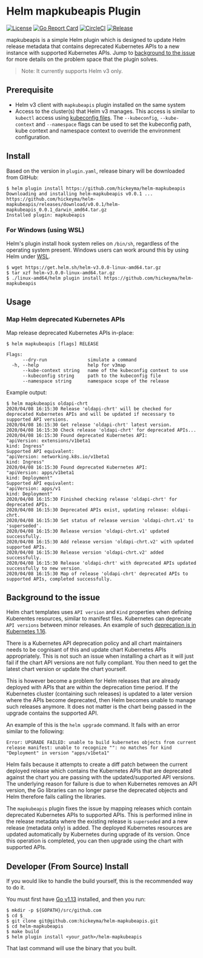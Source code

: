 # Helm mapkubeapis Plugin

[![License](https://img.shields.io/badge/License-Apache%202.0-blue.svg)](https://opensource.org/licenses/Apache-2.0)
[![Go Report Card](https://goreportcard.com/badge/github.com/hickeyma/helm-mapkubeapis)](https://goreportcard.com/report/github.com/hickeyma/helm-mapkubeapis)
[![CircleCI](https://circleci.com/gh/hickeyma/helm-mapkubeapis/tree/master.svg?style=svg)](https://circleci.com/gh/hickeyma/helm-mapkubeapis/tree/master)
[![Release](https://img.shields.io/github/release/hickeyma/helm-mapkubeapis.svg?style=flat-square)](https://github.com/hickeyma/helm-mapkubeapis/releases/latest)

mapkubeapis is a simple Helm plugin which is designed to update Helm release metadata that contains deprecated Kubernetes APIs to a new instance with supported Kubernetes APIs. Jump to [background to the issue](#background-to-the-issue) for more details on the problem space that the plugin solves.

> Note: It currently supports Helm v3 only.

## Prerequisite

- Helm v3 client with `mapkubeapis` plugin installed on the same system
- Access to the cluster(s) that Helm v3 manages. This access is similar to `kubectl` access using [kubeconfig files](https://kubernetes.io/docs/concepts/configuration/organize-cluster-access-kubeconfig/).
  The `--kubeconfig`, `--kube-context` and `--namespace` flags can be used to set the kubeconfig path, kube context and namespace context to override the environment configuration.

## Install

Based on the version in `plugin.yaml`, release binary will be downloaded from GitHub:

```console
$ helm plugin install https://github.com/hickeyma/helm-mapkubeapis
Downloading and installing helm-mapkubeapis v0.0.1 ...
https://github.com/hickeyma/helm-mapkubeapis/releases/download/v0.0.1/helm-mapkubeapis_0.0.1_darwin_amd64.tar.gz
Installed plugin: mapkubeapis
```

### For Windows (using WSL)

Helm's plugin install hook system relies on `/bin/sh`, regardless of the operating system present. Windows users can work around this by using Helm under [WSL](https://docs.microsoft.com/en-us/windows/wsl/install-win10).
```
$ wget https://get.helm.sh/helm-v3.0.0-linux-amd64.tar.gz
$ tar xzf helm-v3.0.0-linux-amd64.tar.gz
$ ./linux-amd64/helm plugin install https://github.com/hickeyma/helm-mapkubeapis
```

## Usage

### Map Helm deprecated Kubernetes APIs

Map release deprecated Kubernetes APIs in-place:

```console
$ helm mapkubeapis [flags] RELEASE 

Flags:
      --dry-run               simulate a command
  -h, --help                  help for v3map
      --kube-context string   name of the kubeconfig context to use
      --kubeconfig string     path to the kubeconfig file
      --namespace string      namespace scope of the release
```

Example output:

```console
$ helm mapkubeapis oldapi-chrt
2020/04/08 16:15:30 Release 'oldapi-chrt' will be checked for deprecated Kubernetes APIs and will be updated if necessary to supported API versions.
2020/04/08 16:15:30 Get release 'oldapi-chrt' latest version.
2020/04/08 16:15:30 Check release 'oldapi-chrt' for deprecated APIs...
2020/04/08 16:15:30 Found deprecated Kubernetes API:
"apiVersion: extensions/v1beta1
kind: Ingress"
Supported API equivalent:
"apiVersion: networking.k8s.io/v1beta1
kind: Ingress"
2020/04/08 16:15:30 Found deprecated Kubernetes API:
"apiVersion: apps/v1beta1
kind: Deployment"
Supported API equivalent:
"apiVersion: apps/v1
kind: Deployment"
2020/04/08 16:15:30 Finished checking release 'oldapi-chrt' for deprecated APIs.
2020/04/08 16:15:30 Deprecated APIs exist, updating release: oldapi-chrt.
2020/04/08 16:15:30 Set status of release version 'oldapi-chrt.v1' to 'superseded'.
2020/04/08 16:15:30 Release version 'oldapi-chrt.v1' updated successfully.
2020/04/08 16:15:30 Add release version 'oldapi-chrt.v2' with updated supported APIs.
2020/04/08 16:15:30 Release version 'oldapi-chrt.v2' added successfully.
2020/04/08 16:15:30 Release 'oldapi-chrt' with deprecated APIs updated successfully to new version.
2020/04/08 16:15:30 Map of release 'oldapi-chrt' deprecated APIs to supported APIs, completed successfully.
```

## Background to the issue

Helm chart templates uses `API version` and `Kind` properties when defining Kuberentes resources, similar to  manifest files. Kubernetes can deprecate `API versions` between minor releases. An example of such [deprecation is in Kubernetes 1.16](https://kubernetes.io/blog/2019/07/18/api-deprecations-in-1-16/).

There is a Kubernetes API deprecation policy and all chart maintainers needs to be cognisant of this and update chart Kubernetes APIs appropriately. This is not such an issue when installing a chart as it will just fail if the chart API versions are not fully compliant. You then need to get the latest chart version or update the chart yourself.

This is however become a problem for Helm releases that are already deployed with APIs that are within the deprecation time period. If the Kubernetes cluster (containing such releases) is updated to a later version where the APIs become deprecated, then Helm becomes unable to manage such releases anymore. It does not matter is the chart being passed in the upgrade contains the supported API.
 
An example of this is the `helm upgrade` command. It fails with an error similar to the following:

```
Error: UPGRADE FAILED: unable to build kubernetes objects from current release manifest: unable to recognize "": no matches for kind "Deployment" in version "apps/v1beta1"
```

Helm fails because it attempts to create a diff patch between the current deployed release which contains the Kubernetes APIs that are deprecated against the chart you are passing with the updated/supported API versions. The underlying reason for failure is due to when Kubernetes removes an API version, the Go libraries can no longer parse the deprecated objects and Helm therefore fails calling the libraries.

The `mapkubeapis` plugin fixes the issue by mapping releases which contain deprecated Kubernetes APIs to supported APIs. This is performed inline in the release metadata where the existing release is `superseded` and a new release (metadata only) is added. The deployed Kubernetes resources are updated automatically by Kubernetes during upgrade of its version. Once this operation is completed, you can then upgrade using the chart with supported APIs.

## Developer (From Source) Install

If you would like to handle the build yourself, this is the recommended way to do it.

You must first have [Go v1.13](http://golang.org) installed, and then you run:

```console
$ mkdir -p ${GOPATH}/src/github.com
$ cd $_
$ git clone git@github.com:hickeyma/helm-mapkubeapis.git
$ cd helm-mapkubeapis
$ make build
$ helm plugin install <your_path>/helm-mapkubeapis
```

That last command will use the binary that you built.

